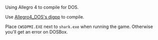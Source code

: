Using Allegro 4 to compile for DOS.

Use [Allegro4_DOS's djgpp](https://github.com/pdpdds/allegro4_dos/releases/download/v1.0/djgpp.rar) to compile.

Place `CWSDPMI.EXE` next to `shark.exe` when running the game. Otherwise you'll get an error on DOSBox.